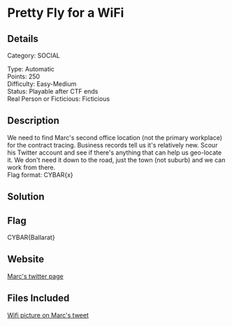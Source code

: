 # Pretty Fly for a WiFi

## Details 

Category: SOCIAL <br>

Type: Automatic
<br>
Points: 250
<br>
Difficulty: Easy-Medium
<br>
Status: Playable after CTF ends
<br>
Real Person or Ficticious: Ficticious

## Description 

We need to find Marc's second office location (not the primary workplace) for the contract tracing. Business records tell us it's relatively new. Scour his Twitter account and see if there's anything that can help us geo-locate it. We don't need it down to the road, just the town (not suburb) and we can work from there.
<br>
Flag format: CYBAR{x}

## Solution 


## Flag

CYBAR{Ballarat}

## Website 

[Marc's twitter page](https://twitter.com/HevisMarc)

## Files Included 
[Wifi picture on Marc's tweet](https://github.com/mashmllo/ctf-writeups/blob/master/CYBAR%20OSINT/Social/Pretty%20Fly%20for%20a%20WiFi/pretty_fly_for_a_wifi.png)
